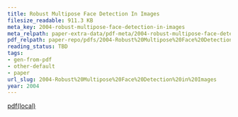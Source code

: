```yaml
---
title: Robust Multipose Face Detection In Images
filesize_readable: 911.3 KB
meta_key: 2004-robust-multipose-face-detection-in-images
meta_relpath: paper-extra-data/pdf-meta/2004-robust-multipose-face-detection-in-images.yaml
pdf_relpath: paper-repo/pdfs/2004-Robust%20Multipose%20Face%20Detection%20in%20Images.pdf
reading_status: TBD
tags:
- gen-from-pdf
- other-default
- paper
url_slug: 2004-Robust%20Multipose%20Face%20Detection%20in%20Images
year: 2004
---
```


[pdf(local)](../../paper-repo/pdfs/2004-Robust%20Multipose%20Face%20Detection%20in%20Images.pdf)
